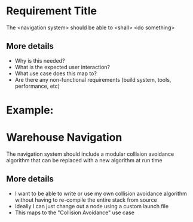 # Requirement Title

The \<navigation system> should be able to \<shall> \<do something>

## More details

- Why is this needed?
- What is the expected user interaction?
- What use case does this map to?
- Are there any non-functional requirements (build system, tools, performance, etc)

# Example:

# Warehouse Navigation

The navigation system should include a modular collision avoidance algorithm that can be replaced with a new algorithm at run time

## More details

- I want to be able to write or use my own collision avoidance algorithm without having to re-compile the entire stack from source
- Ideally I can just change out a node using a custom launch file
- This maps to the "Collision Avoidance" use case
